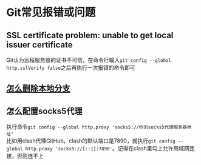 # Git常见报错或问题
## SSL certificate problem: unable to get local issuer certificate
Git认为远程服务器的证书不可信，在命令行输入`git config --global http.sslVerify false`之后再执行一次报错的命令即可
## [怎么删除本地分支](https://www.freecodecamp.org/chinese/news/how-to-delete-a-git-branch-both-locally-and-remotely/)
## 怎么配置socks5代理
执行命令`git config --global http.proxy 'socks5://你的socks5代理服务器地址'`  
比如用clash代理GitHub，clash的默认端口是7890，就执行`git config --global http.proxy 'socks5://[::1]:7890'`。记得在clash里勾上允许局域网连接，否则连不上
